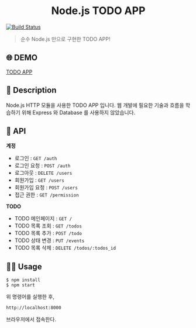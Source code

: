<h1 align="center">Node.js TODO APP</h1><p>

[![Build Status](https://travis-ci.org/mukeunzi/todo-app.svg?branch=master)](https://travis-ci.org/mukeunzi/todo-app)

> 순수 Node.js 만으로 구현한 TODO APP!

## :globe_with_meridians: DEMO

[TODO APP](https://muk-todos.herokuapp.com/)

## :memo: Description

Node.js HTTP 모듈을 사용한 TODO APP 입니다. 웹 개발에 필요한 기술과 흐름을 학습하기 위해 Express 와 Database 를 사용하지 않았습니다.

## :page_facing_up: API

**계정**

- 로그인 : `GET /auth`
- 로그인 요청 : `POST /auth`
- 로그아웃 : `DELETE /users`
- 회원가입 : `GET /users`
- 회원가입 요청 : `POST /users`
- 접근 권한 : `GET /permission`

**TODO**

- TODO 메인페이지 : `GET /`
- TODO 목록 조회 : `GET /todos`
- TODO 목록 추가 : `POST /todo`
- TODO 상태 변경 : `PUT /events`
- TODO 목록 삭제 : `DELETE /todos/:todos_id`

## :woman_technologist: Usage

```
$ npm install
$ npm start
```

위 명령어를 실행한 후,

```
http://localhost:8000
```

브라우저에서 접속한다.
